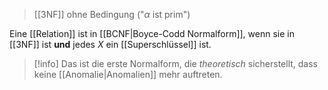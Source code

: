 > [[3NF]] ohne Bedingung ("$\alpha$ ist prim")

Eine [[Relation]] ist in [[BCNF|Boyce-Codd Normalform]], wenn sie in [[3NF]] ist **und** jedes $X$ ein [[Superschlüssel]] ist.

> [!info] Das ist die erste Normalform, die _theoretisch_ sicherstellt, dass keine [[Anomalie|Anomalien]] mehr auftreten.

